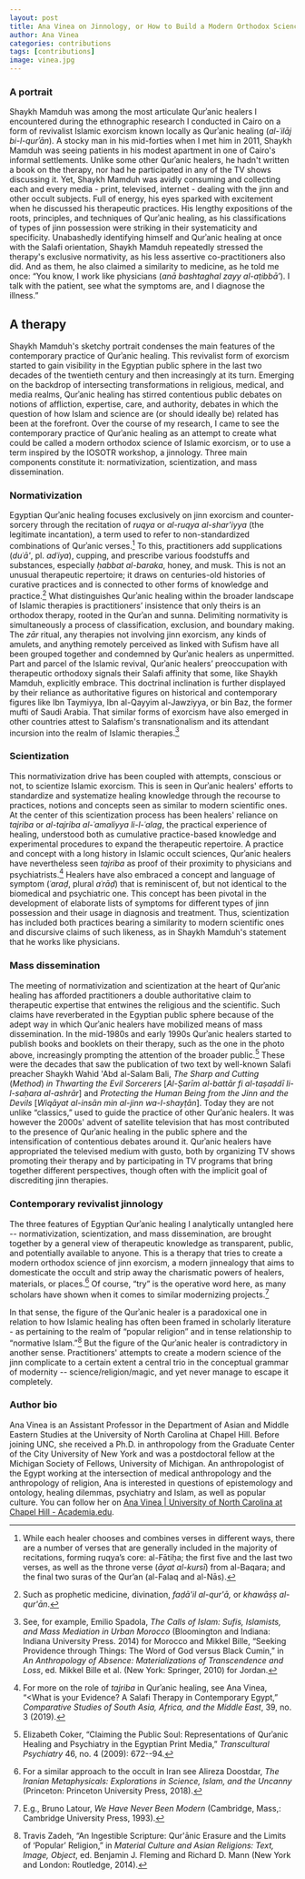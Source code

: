 ```yaml
---
layout: post
title: Ana Vinea on Jinnology, or How to Build a Modern Orthodox Science of Islamic Exorcism
author: Ana Vinea
categories: contributions
tags: [contributions]
image: vinea.jpg
---
```

### A portrait

Shaykh Mamduh was among the most articulate Qurʾanic healers I encountered during the ethnographic research I conducted in Cairo on a form of revivalist Islamic exorcism known locally as Qurʾanic healing (*al-ʿilāj bi-l-qurʾān*)*.* A stocky man in his mid-forties when I met him in 2011, Shaykh Mamduh was seeing patients in his modest apartment in one of Cairo's informal settlements. Unlike some other Qurʾanic healers, he hadn't written a book on the therapy, nor had he participated in any of the TV shows discussing it. Yet, Shaykh Mamduh was avidly consuming and collecting each and every media - print, televised, internet - dealing with the jinn and other occult subjects. Full of energy, his eyes sparked with excitement when he discussed his therapeutic practices. His lengthy expositions of the roots, principles, and techniques of Qurʾanic healing, as his classifications of types of jinn possession were striking in their systematicity and specificity. Unabashedly identifying himself and Qurʾanic healing at once with the Salafi orientation, Shaykh Mamduh repeatedly stressed the therapy's exclusive normativity, as his less assertive co-practitioners also did. And as them, he also claimed a similarity to medicine, as he told me once: “You know, I work like physicians (*anā bashtaghal zayy al-aṭibbā’*). I talk with the patient, see what the symptoms are, and I diagnose the illness.”

## A therapy

Shaykh Mamduh's sketchy portrait condenses the main features of the contemporary practice of Qurʾanic healing. This revivalist form of exorcism started to gain visibility in the Egyptian public sphere in the last two decades of the twentieth century and then increasingly at its turn. Emerging on the backdrop of intersecting transformations in religious, medical, and media realms, Qurʾanic healing has stirred contentious public debates on notions of affliction, expertise, care, and authority, debates in which the question of how Islam and science are (or should ideally be) related has been at the forefront. Over the course of my research, I came to see the contemporary practice of Qurʾanic healing as an attempt to create what could be called a modern orthodox science of Islamic exorcism, or to use a term inspired by the IOSOTR workshop, a jinnology. Three main components constitute it: normativization, scientization, and mass dissemination.


### Normativization

Egyptian Qurʾanic healing focuses exclusively on jinn exorcism and counter-sorcery through the recitation of *ruqya* or *al-ruqya al-shar'iyya* (the legitimate incantation), a term used to refer to non-standardized combinations of Qurʾanic verses.[^a] To this, practitioners add supplications (*duʿā'*, pl. *adʿiya*), cupping, and prescribe various foodstuffs and substances, especially *ḥabbat al-baraka*, honey, and musk. This is not an unusual therapeutic repertoire; it draws on centuries-old histories of curative practices and is connected to other forms of knowledge and practice.[^1] What distinguishes Qurʾanic healing within the broader landscape of Islamic therapies is practitioners’ insistence that only theirs is an orthodox therapy, rooted in the Qurʾan and sunna. Delimiting normativity is simultaneously a process of classification, exclusion, and boundary making. The *zār* ritual, any therapies not involving jinn exorcism, any kinds of amulets, and anything remotely perceived as linked with Sufism have all been grouped together and condemned by Qurʾanic healers as unpermitted. Part and parcel of the Islamic revival, Qurʾanic healers’ preoccupation with therapeutic orthodoxy signals their Salafi affinity that some, like Shaykh Mamduh, explicitly embrace. This doctrinal inclination is further displayed by their reliance as authoritative figures on historical and contemporary figures like Ibn Taymiyya, Ibn al-Qayyim al-Jawziyya, or bin Baz, the former mufti of Saudi Arabia. That similar forms of exorcism have also emerged in other countries attest to Salafism's transnationalism and its attendant incursion into the realm of Islamic therapies.[^2]


### Scientization

This normativization drive has been coupled with attempts, conscious or not, to scientize Islamic exorcism. This is seen in Qurʾanic healers' efforts to standardize and systematize healing knowledge through the recourse to practices, notions and concepts seen as similar to modern scientific ones. At the center of this scientization process has been healers' reliance on *tajriba* or *al-tajriba al-ʿamaliyya li-l-ʿalag*, the practical experience of healing, understood both as cumulative practice-based knowledge and experimental procedures to expand the therapeutic repertoire. A practice and concept with a long history in Islamic occult sciences, Qurʾanic healers have nevertheless seen *tajriba* as proof of their proximity to physicians and psychiatrists.[^3] Healers have also embraced a concept and language of symptom (*ʿaraḍ*, plural *aʿrāḍ*) that is reminiscent of, but not identical to the biomedical and psychiatric one. This concept has been pivotal in the development of elaborate lists of symptoms for different types of jinn possession and their usage in diagnosis and treatment. Thus, scientization has included both practices bearing a similarity to modern scientific ones and discursive claims of such likeness, as in Shaykh Mamduh's statement that he works like physicians.


### Mass dissemination

The meeting of normativization and scientization at the heart of Qurʾanic healing has afforded practitioners a double authoritative claim to therapeutic expertise that entwines the religious and the scientific. Such claims have reverberated in the Egyptian public sphere because of the adept way in which Qurʾanic healers have mobilized means of mass dissemination. In the mid-1980s and early 1990s Qurʾanic healers started to publish books and booklets on their therapy, such as the one in the photo above, increasingly prompting the attention of the broader public.[^4] These were the decades that saw the publication of two text by well-known Salafi preacher Shaykh Wahid 'Abd al-Salam Bali, *The Sharp and Cutting* (*Method*) *in Thwarting the Evil Sorcerers* \[*Al-Ṣarīm al-battār fi al-taṣaddī li-l-saḥara al-ashrār*\] and *Protecting the Human Being from the Jinn and the Devils* \[*Wiqāyat al-insān min al-jinn wa-l-shayṭān*\]. Today they are not unlike “classics,” used to guide the practice of other Qurʾanic healers. It was however the 2000s' advent of satellite television that has most contributed to the presence of Qurʾanic healing in the public sphere and the intensification of contentious debates around it. Qurʾanic healers have appropriated the televised medium with gusto, both by organizing TV shows promoting their therapy and by participating in TV programs that bring together different perspectives, though often with the implicit goal of discrediting jinn therapies.


### Contemporary revivalist jinnology

The three features of Egyptian Qurʾanic healing I analytically untangled here -- normativization, scientization, and mass dissemination, are brought together by a general view of therapeutic knowledge as transparent, public, and potentially available to anyone. This is a therapy that tries to create a modern orthodox science of jinn exorcism, a modern jinnealogy that aims to domesticate the occult and strip away the charismatic powers of healers, materials, or places.[^5] Of course, “try” is the operative word here, as many scholars have shown when it comes to similar modernizing projects.[^6]

In that sense, the figure of the Qurʾanic healer is a paradoxical one in relation to how Islamic healing has often been framed in scholarly literature - as pertaining to the realm of “popular religion” and in tense relationship to “normative Islam.”[^7] But the figure of the Qurʾanic healer is contradictory in another sense. Practitioners' attempts to create a modern science of the jinn complicate to a certain extent a central trio in the conceptual grammar of modernity -- science/religion/magic, and yet never manage to escape it completely.


### Author bio

Ana Vinea is an Assistant Professor in the Department of Asian and Middle Eastern Studies at the University of North Carolina at Chapel Hill. Before joining UNC, she received a Ph.D. in anthropology from the Graduate Center of the City University of New York and was a postdoctoral fellow at the Michigan Society of Fellows, University of Michigan. An anthropologist of the Egypt working at the intersection of medical anthropology and the anthropology of religion, Ana is interested in questions of epistemology and ontology, healing dilemmas, psychiatry and Islam, as well as popular culture. You can follow her on [Ana Vinea \| University of North Carolina at Chapel Hill - Academia.edu](https://unc.academia.edu/AnaVinea).

[^a]: While each healer chooses and combines verses in different ways, there are a number of verses that are generally included in the majority of recitations, forming ruqya’s core: al-Fātiḥa; the first five and the last two verses, as well as the throne verse (*āyat al-kursī*) from al-Baqara; and the final two suras of the Qur’an (al-Falaq and al-Nās).

[^1]: Such as prophetic medicine, divination, *faḍā'il al-qur'ā,* or *khawāṣṣ al-qur'ān*.

[^2]: See, for example, Emilio Spadola, *The Calls of Islam: Sufis, Islamists, and Mass Mediation in Urban Morocco* (Bloomington and Indiana: Indiana University Press. 2014) for Morocco and Mikkel Bille, “Seeking Providence through Things: The Word of God versus Black Cumin,” in *An Anthropology of Absence: Materializations of Transcendence and Loss*, ed. Mikkel Bille et al. (New York: Springer, 2010) for Jordan.

[^3]: For more on the role of *tajriba* in Qurʾanic healing, see Ana Vinea, “\<What is your Evidence? A Salafi Therapy in Contemporary Egypt,” *Comparative Studies of South Asia, Africa, and the Middle East*, 39, no. 3 (2019).

[^4]: Elizabeth Coker, “Claiming the Public Soul: Representations of Qurʾanic Healing and Psychiatry in the Egyptian Print Media,” *Transcultural Psychiatry* 46, no. 4 (2009): 672--94.

[^5]: For a similar approach to the occult in Iran see Alireza Doostdar, *The Iranian Metaphysicals: Explorations in Science, Islam, and the Uncanny* (Princeton: Princeton University Press, 2018).

[^6]: E.g., Bruno Latour, *We Have Never Been Modern* (Cambridge, Mass,: Cambridge University Press, 1993).

[^7]: Travis Zadeh, “An Ingestible Scripture: Qur'ānic Erasure and the Limits of ‘Popular’ Religion,” in *Material Culture and Asian Religions: Text, Image, Object*, ed. Benjamin J. Fleming and Richard D. Mann (New York and London: Routledge, 2014).
